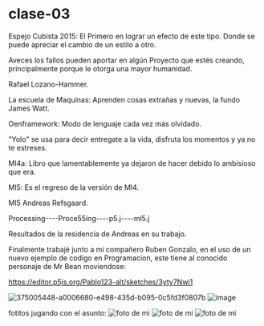 # clase-03

Espejo Cubista 2015: El Primero en lograr un efecto de este tipo. Donde se puede apreciar el cambio de un estilo a otro.

Aveces los fallos pueden aportar en algún Proyecto que estés creando, principalmente porque le otorga una mayor humanidad.

Rafael Lozano-Hammer.

La escuela de Maquinas: Aprenden cosas extrañas y nuevas, la fundo James Watt. 

Oenframework: Modo de lenguaje cada vez más olvidado.

"Yolo" se usa para decir entregate a la vida, disfruta los momentos y ya no te estreses.

Ml4a: Libro que lamentablemente ya dejaron de hacer debido lo ambisioso que era.

Ml5: Es el regreso de la versión de Ml4.

Ml5 Andreas Refsgaard.

Processing----Proce55ing----p5.j----ml5.j

Resultados de la residencia de Andreas en su trabajo.

Finalmente trabajé junto a mi compañero Ruben Gonzalo, en el uso de un nuevo ejemplo de codigo en Programacion, este tiene al conocido personaje de Mr Bean moviendose:

https://editor.p5js.org/Pablo123-alt/sketches/3yty7Nwi1

![375005448-a0006680-e498-435d-b095-0c5fd3f0807b](https://github.com/user-attachments/assets/857ab041-393f-4111-83ac-7ef0f741ca78)
![image](https://github.com/user-attachments/assets/10bd2627-ae16-4b74-857e-706f1e0d48d0)

fotitos jugando con el asunto:
![foto de mi](./image2.webp)
![foto de mi](./image.webp)
![foto de mi](./375005448-a0006680-e498-435d-b095-0c5fd3f0807b.webp)
